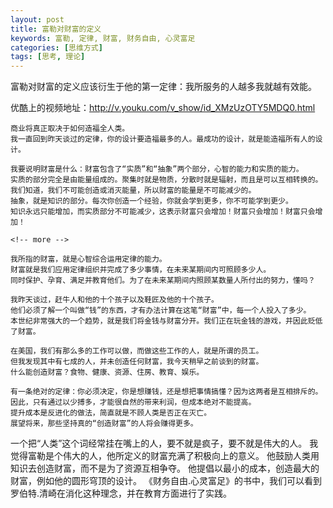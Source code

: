 ```yaml
---
layout: post
title: 富勒对财富的定义
keywords: 富勒, 定律, 财富, 财务自由, 心灵富足
categories: [思维方式]
tags: [思考, 理论]
---
```

富勒对财富的定义应该衍生于他的第一定律：我所服务的人越多我就越有效能。

优酷上的视频地址：http://v.youku.com/v_show/id_XMzUzOTY5MDQ0.html

	商业将真正取决于如何造福全人类。
	我一直回到昨天谈过的定律，你的设计要造福最多的人。最成功的设计，就是能造福所有人的设计。
	
	我要说明财富是什么：财富包含了“实质”和“抽象”两个部分，心智的能力和实质的能力。
	实质的部分完全是由能量组成的。聚集时就是物质，分散时就是辐射，而且是可以互相转换的。
	我们知道，我们不可能创造或消灭能量，所以财富的能量是不可能减少的。
	抽象，就是知识的部分。每次你创造一个经验，你就会学到更多，你不可能学到更少。
	知识永远只能增加，而实质部分不可能减少，这表示财富只会增加！财富只会增加！财富只会增加！
	
	<!-- more -->
	
	我所指的财富，就是心智综合运用定律的能力。
	财富就是我们应用定律组织并完成了多少事情，在未来某期间内可照顾多少人。
	同时保护、孕育、满足并教育他们。为了在未来某期间内照顾某数量人所付出的努力，懂吗？
	
	我昨天谈过，赶牛人和他的十个孩子以及鞋匠及他的十个孩子。
	他们必须了解一个叫做“钱”的东西，才有办法计算在这笔“财富”中，每一个人投入了多少。
	本世纪非常强大的一个趋势，就是我们将金钱与财富分开。我们正在玩金钱的游戏，并因此贬低了财富。
	
	在美国，我们有那么多的工作可以做，而做这些工作的人，就是所谓的员工。
	但我发现其中有七成的人，并未创造任何财富，我今天稍早之前谈到的财富。
	什么能创造财富？食物、健康、资源、住房、教育、娱乐。
	
	有一条绝对的定律：你必须决定，你是想赚钱，还是想把事情搞懂？因为这两者是互相排斥的。
	因此，只有通过以少搏多，才能很自然的带来利润，但成本绝对不能提高。
	提升成本是反进化的做法，简直就是不顾人类是否正在灭亡。
	展望将来，那些坚持真的“创造财富”的人将会赚得更多。

一个把“人类”这个词经常挂在嘴上的人，要不就是疯子，要不就是伟大的人。
我觉得富勒是个伟大的人，他所定义的财富充满了积极向上的意义。
他鼓励人类用知识去创造财富，而不是为了资源互相争夺。
他提倡以最小的成本，创造最大的财富，例如他的圆形穹顶的设计。
《财务自由.心灵富足》的书中，我们可以看到罗伯特.清崎在消化这种理念，并在教育方面进行了实践。
